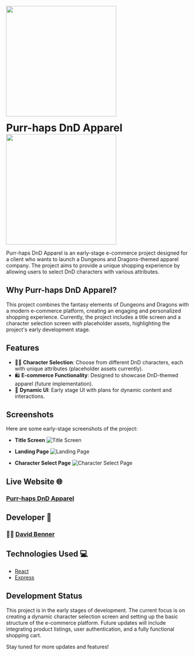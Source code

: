<p>
  <img src="https://media4.giphy.com/media/v1.Y2lkPTc5MGI3NjExYnc4OTZ4dTBkeWtyeHg3aWlmc284MTZlcHE4aWtybXVkbm8yYzQ1OSZlcD12MV9pbnRlcm5hbF9naWZfYnlfaWQmY3Q9Zw/RIjpA5lY1i1RaXx9rS/giphy.gif" width="300" height="300">
  <h1 style="display:inline;"><b>Purr-haps DnD Apparel</b></h1>
  <img src="https://media1.giphy.com/media/v1.Y2lkPTc5MGI3NjExb2ZiaHdzYWcwb2llcXZyZnJqdjVnajQyZzRzOWt5OG9xb2R5czZxdCZlcD12MV9pbnRlcm5hbF9naWZfYnlfaWQmY3Q9Zw/67ThRZlYBvibtdF9JH/giphy.gif" width="300" height="300">
</p>

Purr-haps DnD Apparel is an early-stage e-commerce project designed for a client who wants to launch a Dungeons and Dragons-themed apparel company. The project aims to provide a unique shopping experience by allowing users to select DnD characters with various attributes.

## Why Purr-haps DnD Apparel?

This project combines the fantasy elements of Dungeons and Dragons with a modern e-commerce platform, creating an engaging and personalized shopping experience. Currently, the project includes a title screen and a character selection screen with placeholder assets, highlighting the project's early development stage.

## Features

- 🧙‍♂️ **Character Selection**: Choose from different DnD characters, each with unique attributes (placeholder assets currently).
- 🛍️ **E-commerce Functionality**: Designed to showcase DnD-themed apparel (future implementation).
- 🎨 **Dynamic UI**: Early stage UI with plans for dynamic content and interactions.

## Screenshots

Here are some early-stage screenshots of the project:

- **Title Screen**
  ![Title Screen](purr-haps-frontend/src/assets/screenshots/Screenshot%202024-07-04%20at%208.50.46%20PM.png)

- **Landing Page**
  ![Landing Page](purr-haps-frontend/src/assets/screenshots/Screenshot%202024-07-04%20at%208.51.04%20PM.png)

- **Character Select Page**
  ![Character Select Page](purr-haps-frontend/src/assets/screenshots/Screenshot%202024-07-04%20at%208.51.23%20PM.png)

## Live Website 🌐

### [Purr-haps DnD Apparel](https://purr-haps.fly.dev/)

## Developer 🤝

### 🧑‍💻 [David Benner](https://github.com/davebenner14)

## Technologies Used 💻

- [React](https://reactjs.org/)
- [Express](https://expressjs.com/)

## Development Status

This project is in the early stages of development. The current focus is on creating a dynamic character selection screen and setting up the basic structure of the e-commerce platform. Future updates will include integrating product listings, user authentication, and a fully functional shopping cart.

Stay tuned for more updates and features!
